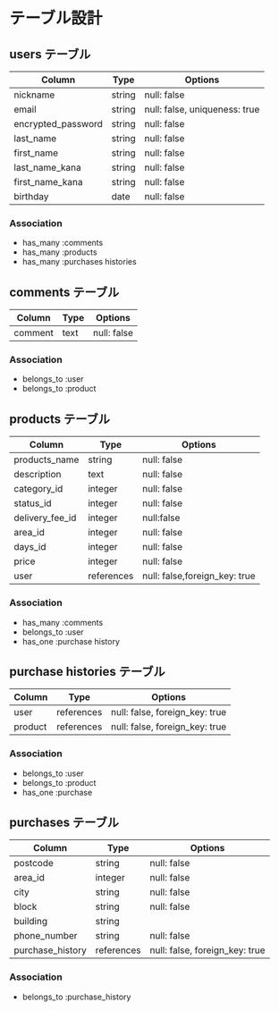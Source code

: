 # テーブル設計

## users テーブル

| Column             | Type    | Options                       |
| --------           | ------  | -----------                   |
| nickname           | string  | null: false                   |
| email              | string  | null: false, uniqueness: true |
| encrypted_password | string  | null: false                   |
| last_name          | string  | null: false                   |
| first_name         | string  | null: false                   |
| last_name_kana     | string  | null: false                   |
| first_name_kana    | string  | null: false                   |
| birthday           | date    | null: false                   |


### Association

- has_many :comments
- has_many :products
- has_many :purchases histories



## comments テーブル

| Column    | Type   | Options     |
| ------    | ------ | ----------- |
| comment   | text   | null: false |

### Association

- belongs_to :user
- belongs_to :product

## products テーブル

| Column           | Type       | Options                        |
| ------           | ---------- | ------------------------------ |
| products_name    | string     | null: false                    |
| description      | text       | null: false                    |
| category_id      | integer    | null: false                    |
| status_id        | integer    | null: false                    |
| delivery_fee_id  |  integer   | null:false                     |
| area_id          | integer    | null: false                    |
| days_id          | integer    | null: false                    | 
| price            | integer    | null: false                    |
| user             | references | null: false,foreign_key: true   |





### Association

- has_many :comments
- belongs_to :user
- has_one :purchase history
## purchase histories テーブル

| Column            | Type       | Options     |
| -------           | ---------- | ----------- |
| user              | references | null: false, foreign_key: true |
| product           | references | null: false, foreign_key: true |



### Association
- belongs_to :user
- belongs_to :product
- has_one    :purchase


## purchases テーブル

| Column           | Type       | Options                        |
| ------           | ---------- | ------------------------------ |
| postcode         | string     | null: false                    |
| area_id          | integer    | null: false                    |
| city             | string     | null: false                    |
| block            | string     | null: false                    |
| building         | string     |                                |
| phone_number     | string     | null: false                    |
| purchase_history | references | null: false, foreign_key: true |



### Association

- belongs_to :purchase_history
